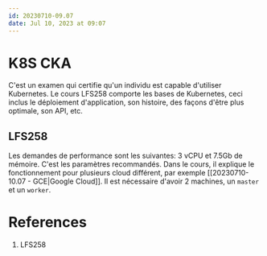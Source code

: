 ```yaml
---
id: 20230710-09.07
date: Jul 10, 2023 at 09:07
---
```


# K8S CKA

C'est un examen qui certifie qu'un individu est capable d'utiliser Kubernetes. Le cours LFS258 comporte les bases de Kubernetes, ceci inclus le déploiement d'application, son histoire, des façons d'être plus optimale, son API, etc.

## LFS258

Les demandes de performance sont les suivantes: 3 vCPU et 7.5Gb de mémoire. C'est les paramètres recommandés. Dans le cours, il explique le fonctionnement pour plusieurs cloud différent, par exemple [[20230710-10.07 - GCE|Google Cloud]]. Il est nécessaire d'avoir 2 machines, un `master` et un  `worker`.

# References
1. LFS258